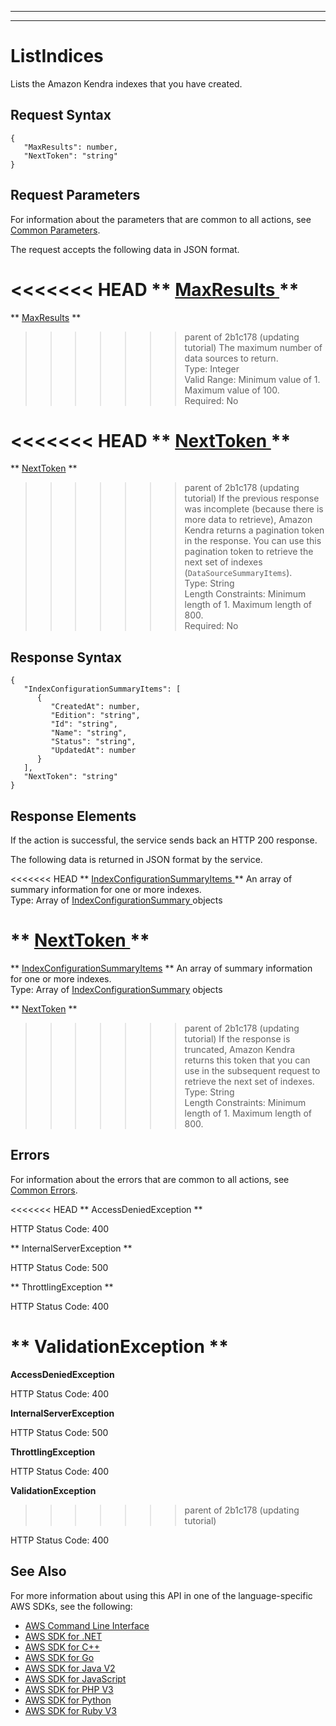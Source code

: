 --------

--------

# ListIndices<a name="API_ListIndices"></a>

Lists the Amazon Kendra indexes that you have created\.

## Request Syntax<a name="API_ListIndices_RequestSyntax"></a>

```
{
   "MaxResults": number,
   "NextToken": "string"
}
```

## Request Parameters<a name="API_ListIndices_RequestParameters"></a>

For information about the parameters that are common to all actions, see [Common Parameters](CommonParameters.md)\.

The request accepts the following data in JSON format\.

<<<<<<< HEAD
 ** [ MaxResults ](#API_ListIndices_RequestSyntax) **   <a name="Kendra-ListIndices-request-MaxResults"></a>
=======
 ** [MaxResults](#API_ListIndices_RequestSyntax) **   <a name="Kendra-ListIndices-request-MaxResults"></a>
>>>>>>> parent of 2b1c178 (updating tutorial)
The maximum number of data sources to return\.  
Type: Integer  
Valid Range: Minimum value of 1\. Maximum value of 100\.  
Required: No

<<<<<<< HEAD
 ** [ NextToken ](#API_ListIndices_RequestSyntax) **   <a name="Kendra-ListIndices-request-NextToken"></a>
=======
 ** [NextToken](#API_ListIndices_RequestSyntax) **   <a name="Kendra-ListIndices-request-NextToken"></a>
>>>>>>> parent of 2b1c178 (updating tutorial)
If the previous response was incomplete \(because there is more data to retrieve\), Amazon Kendra returns a pagination token in the response\. You can use this pagination token to retrieve the next set of indexes \(`DataSourceSummaryItems`\)\.   
Type: String  
Length Constraints: Minimum length of 1\. Maximum length of 800\.  
Required: No

## Response Syntax<a name="API_ListIndices_ResponseSyntax"></a>

```
{
   "IndexConfigurationSummaryItems": [ 
      { 
         "CreatedAt": number,
         "Edition": "string",
         "Id": "string",
         "Name": "string",
         "Status": "string",
         "UpdatedAt": number
      }
   ],
   "NextToken": "string"
}
```

## Response Elements<a name="API_ListIndices_ResponseElements"></a>

If the action is successful, the service sends back an HTTP 200 response\.

The following data is returned in JSON format by the service\.

<<<<<<< HEAD
 ** [ IndexConfigurationSummaryItems ](#API_ListIndices_ResponseSyntax) **   <a name="Kendra-ListIndices-response-IndexConfigurationSummaryItems"></a>
An array of summary information for one or more indexes\.  
Type: Array of [ IndexConfigurationSummary ](API_IndexConfigurationSummary.md) objects

 ** [ NextToken ](#API_ListIndices_ResponseSyntax) **   <a name="Kendra-ListIndices-response-NextToken"></a>
=======
 ** [IndexConfigurationSummaryItems](#API_ListIndices_ResponseSyntax) **   <a name="Kendra-ListIndices-response-IndexConfigurationSummaryItems"></a>
An array of summary information for one or more indexes\.  
Type: Array of [IndexConfigurationSummary](API_IndexConfigurationSummary.md) objects

 ** [NextToken](#API_ListIndices_ResponseSyntax) **   <a name="Kendra-ListIndices-response-NextToken"></a>
>>>>>>> parent of 2b1c178 (updating tutorial)
If the response is truncated, Amazon Kendra returns this token that you can use in the subsequent request to retrieve the next set of indexes\.  
Type: String  
Length Constraints: Minimum length of 1\. Maximum length of 800\.

## Errors<a name="API_ListIndices_Errors"></a>

For information about the errors that are common to all actions, see [Common Errors](CommonErrors.md)\.

<<<<<<< HEAD
 ** AccessDeniedException **   
  
HTTP Status Code: 400

 ** InternalServerException **   
  
HTTP Status Code: 500

 ** ThrottlingException **   
  
HTTP Status Code: 400

 ** ValidationException **   
=======
 **AccessDeniedException**   
  
HTTP Status Code: 400

 **InternalServerException**   
  
HTTP Status Code: 500

 **ThrottlingException**   
  
HTTP Status Code: 400

 **ValidationException**   
>>>>>>> parent of 2b1c178 (updating tutorial)
  
HTTP Status Code: 400

## See Also<a name="API_ListIndices_SeeAlso"></a>

For more information about using this API in one of the language\-specific AWS SDKs, see the following:
+  [ AWS Command Line Interface](https://docs.aws.amazon.com/goto/aws-cli/kendra-2019-02-03/ListIndices) 
+  [ AWS SDK for \.NET](https://docs.aws.amazon.com/goto/DotNetSDKV3/kendra-2019-02-03/ListIndices) 
+  [ AWS SDK for C\+\+](https://docs.aws.amazon.com/goto/SdkForCpp/kendra-2019-02-03/ListIndices) 
+  [ AWS SDK for Go](https://docs.aws.amazon.com/goto/SdkForGoV1/kendra-2019-02-03/ListIndices) 
+  [ AWS SDK for Java V2](https://docs.aws.amazon.com/goto/SdkForJavaV2/kendra-2019-02-03/ListIndices) 
+  [ AWS SDK for JavaScript](https://docs.aws.amazon.com/goto/AWSJavaScriptSDK/kendra-2019-02-03/ListIndices) 
+  [ AWS SDK for PHP V3](https://docs.aws.amazon.com/goto/SdkForPHPV3/kendra-2019-02-03/ListIndices) 
+  [ AWS SDK for Python](https://docs.aws.amazon.com/goto/boto3/kendra-2019-02-03/ListIndices) 
+  [ AWS SDK for Ruby V3](https://docs.aws.amazon.com/goto/SdkForRubyV3/kendra-2019-02-03/ListIndices) 